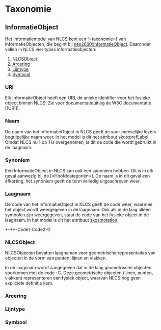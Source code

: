 # Taxonomie

## InformatieObject

Het informatiemodel van NLCS kent een [=taxonomie=] van InformatieObjecten, die begint bij [nen2660:InformatieObject](https://w3id.org/nen2660/def#InformationObject). Daaronder vallen in NLCS vier types informatieobjecten:

1. [NLCSObject](#nlcsobject)
2. [Arcering](#arcering)
3. [Lijntype](#lijntype)
4. [Symbool](#symbool)


### URI
Elk InformatieObject heeft een URI, de unieke identifier voor het fysieke object binnen NLCS. Zie voor documentatieuitleg de W3C documentatie [[URI]].

### Naam
De naam van het InformatieObject in NLCS geeft de voor menselijke lezers begrijpelijke naam weer. In het model is dit het attribuut [skos:prefLabel](https://www.w3.org/2009/08/skos-reference/skos.html#prefLabel). Omdat NLCS nu 1 op 1 is overgenomen, is dit de code die wordt gebruikt in de laagnaam.


### Synoniem
Een InformatieObject in NLCS kan ook een synoniem hebben. Dit is in elk geval aanwezig bij de [=Hoofdcategoriën=]. De naam is in dit geval een afkorting, het synoniem geeft de term volledig uitgeschreven weer.

### Laagnaam
De code van het InformatieObject in NLCS geeft de code weer, waarmee het object wordt weergegeven in de laagnaam. Ook als in de laag alleen symbolen zijn weergegeven, staat de code van het fysieke object in de laagnaam. In het model is dit het attribuut [skos:notation](https://www.w3.org/2009/08/skos-reference/skos.html#notation).

*-**-Code1-Code2-G






### NLCSObject

NLCSObjecten bevatten laagnamen voor geometrische representaties van objecten in de vorm van punten, lijnen en vlakken.

In de laagnaam wordt aangegeven dat in de laag geometrische objecten voorkomen met de code -G. Deze geometrische objecten (lijnen, punten, vlakken) representeren een fysiek object, waarvan NLCS nog geen expliciete definitie kent.


<div class="issue" data-number="3"></div>



### Arcering


### Lijntype


### Symbool


<div class="issue" data-number="98"></div>